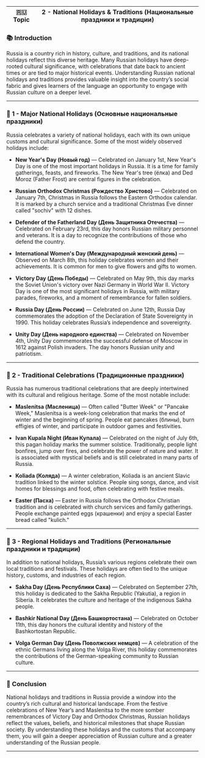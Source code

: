 
|🇷🇺 Topic|2 - National Holidays & Traditions (Национальные праздники и традиции)|
|---|---|

### 📚 Introduction

Russia is a country rich in history, culture, and traditions, and its national holidays reflect this diverse heritage. Many Russian holidays have deep-rooted cultural significance, with celebrations that date back to ancient times or are tied to major historical events. Understanding Russian national holidays and traditions provides valuable insight into the country’s social fabric and gives learners of the language an opportunity to engage with Russian culture on a deeper level.

---

### 🔑 1 - Major National Holidays (Основные национальные праздники)

Russia celebrates a variety of national holidays, each with its own unique customs and cultural significance. Some of the most widely observed holidays include:

- **New Year's Day (Новый год)** — Celebrated on January 1st, New Year's Day is one of the most important holidays in Russia. It is a time for family gatherings, feasts, and fireworks. The New Year's tree (ёлка) and Ded Moroz (Father Frost) are central figures in the celebration.
    
- **Russian Orthodox Christmas (Рождество Христово)** — Celebrated on January 7th, Christmas in Russia follows the Eastern Orthodox calendar. It is marked by a church service and a traditional Christmas Eve dinner called "sochiv" with 12 dishes.
    
- **Defender of the Fatherland Day (День Защитника Отечества)** — Celebrated on February 23rd, this day honors Russian military personnel and veterans. It is a day to recognize the contributions of those who defend the country.
    
- **International Women's Day (Международный женский день)** — Observed on March 8th, this holiday celebrates women and their achievements. It is common for men to give flowers and gifts to women.
    
- **Victory Day (День Победы)** — Celebrated on May 9th, this day marks the Soviet Union's victory over Nazi Germany in World War II. Victory Day is one of the most significant holidays in Russia, with military parades, fireworks, and a moment of remembrance for fallen soldiers.
    
- **Russia Day (День России)** — Celebrated on June 12th, Russia Day commemorates the adoption of the Declaration of State Sovereignty in 1990. This holiday celebrates Russia’s independence and sovereignty.
    
- **Unity Day (День народного единства)** — Celebrated on November 4th, Unity Day commemorates the successful defense of Moscow in 1612 against Polish invaders. The day honors Russian unity and patriotism.
    

---

### 🧪 2 - Traditional Celebrations (Традиционные праздники)

Russia has numerous traditional celebrations that are deeply intertwined with its cultural and religious heritage. Some of the most notable include:

- **Maslenitsa (Масленица)** — Often called "Butter Week" or "Pancake Week," Maslenitsa is a week-long celebration that marks the end of winter and the beginning of spring. People eat pancakes (блины), burn effigies of winter, and participate in outdoor games and festivities.
    
- **Ivan Kupala Night (Иван Купала)** — Celebrated on the night of July 6th, this pagan holiday marks the summer solstice. Traditionally, people light bonfires, jump over fires, and celebrate the power of nature and water. It is associated with mystical beliefs and is still celebrated in many parts of Russia.
    
- **Koliada (Коляда)** — A winter celebration, Koliada is an ancient Slavic tradition linked to the winter solstice. People sing songs, dance, and visit homes for blessings and food, often celebrating with festive meals.
    
- **Easter (Пасха)** — Easter in Russia follows the Orthodox Christian tradition and is celebrated with church services and family gatherings. People exchange painted eggs (крашенки) and enjoy a special Easter bread called "kulich."
    

---

### 🧠 3 - Regional Holidays and Traditions (Региональные праздники и традиции)

In addition to national holidays, Russia’s various regions celebrate their own local traditions and festivals. These holidays are often tied to the unique history, customs, and industries of each region.

- **Sakha Day (День Республики Саха)** — Celebrated on September 27th, this holiday is dedicated to the Sakha Republic (Yakutia), a region in Siberia. It celebrates the culture and heritage of the indigenous Sakha people.
    
- **Bashkir National Day (День Башкортостана)** — Celebrated on October 11th, this day honors the cultural identity and history of the Bashkortostan Republic.
    
- **Volga German Day (День Поволжских немцев)** — A celebration of the ethnic Germans living along the Volga River, this holiday commemorates the contributions of the German-speaking community to Russian culture.
    

---

### 🎯 Conclusion

National holidays and traditions in Russia provide a window into the country’s rich cultural and historical landscape. From the festive celebrations of New Year’s and Maslenitsa to the more somber remembrances of Victory Day and Orthodox Christmas, Russian holidays reflect the values, beliefs, and historical milestones that shape Russian society. By understanding these holidays and the customs that accompany them, you will gain a deeper appreciation of Russian culture and a greater understanding of the Russian people.

---
